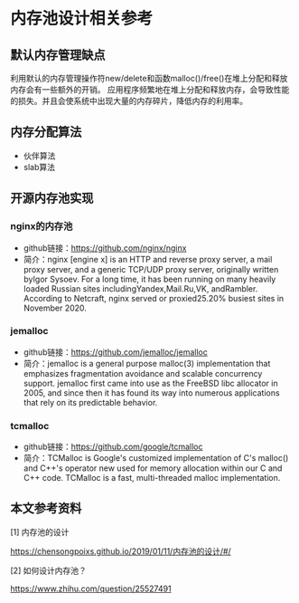 # 内存池设计相关参考

## 默认内存管理缺点
利用默认的内存管理操作符new/delete和函数malloc()/free()在堆上分配和释放内存会有一些额外的开销。
应用程序频繁地在堆上分配和释放内存，会导致性能的损失。并且会使系统中出现大量的内存碎片，降低内存的利用率。

## 内存分配算法
* 伙伴算法
* slab算法

## 开源内存池实现
### nginx的内存池
* github链接：https://github.com/nginx/nginx
* 简介：nginx [engine x] is an HTTP and reverse proxy server, a mail proxy server, and a generic TCP/UDP proxy server, originally written byIgor Sysoev. For a long time, it has been running on many heavily loaded Russian sites includingYandex,Mail.Ru,VK, andRambler. According to Netcraft, nginx served or proxied25.20% busiest sites in November 2020.


### jemalloc
* github链接：https://github.com/jemalloc/jemalloc
* 简介：jemalloc is a general purpose malloc(3) implementation that emphasizes
fragmentation avoidance and scalable concurrency support.  jemalloc first came
into use as the FreeBSD libc allocator in 2005, and since then it has found its
way into numerous applications that rely on its predictable behavior.

### tcmalloc
* github链接：https://github.com/google/tcmalloc
* 简介：TCMalloc is Google's customized implementation of C's malloc() and C++'s operator new used for memory allocation within our C and C++ code. TCMalloc is a fast, multi-threaded malloc implementation.

## 本文参考资料
[1] 内存池的设计

https://chensongpoixs.github.io/2019/01/11/内存池的设计/#/

[2] 如何设计内存池？

https://www.zhihu.com/question/25527491


